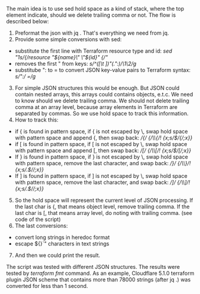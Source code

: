 The main idea is to use sed hold space as a kind of stack, where the top element indicate, should we delete trailing comma or not.
The flow is described below:
1. Preformat the json with jq . That's everything we need from jq.
2. Provide some simple conversions with sed:
- substitute the first line with Terraform resource type and id:  _sed "1s/{/resource \"${name}\" \"${id}\" {/"_
- removes the first " from keys:  _s/^\([\t ]*\)"\(.*\":\)/\1\2/g_
- substitube ": to = to convert JSON key-value pairs to Terraform syntax:  _s/":/ =/g_
3. For simple JSON structures this would be enough. But JSON could contain nested arrays, this arrays could contains objects, e.t.c. We need to know should we delete trailing comma. We should not delete trailing comma at an array level, because array elements in Terraform are separated by commas. So we use hold space to track this information.
4. How to track this:
- if { is found in pattern space, if { is not escaped by \\, swap hold space with pattern space and append {, then swap back: _/{/ {/\\\\{/! {x;s/$/{/;x}}_
- if [ is found in pattern space, if [ is not escaped by \\, swap hold space with pattern space and append [, then swap back: _/\[/ {/\\\\\[/! {x;s/$/\[/;x}}_
- If } is found in pattern space, if } is not escaped by \\, swap hold space with pattern space, remove the last character, and swap back: _/}/ {/\\\\}/! {x;s/.$//;x}}_
- If ] is found in pattern space, if ] is not escaped by \\, swap hold space with pattern space, remove the last character, and swap back: _/\]/ {/\\\\\]/! {x;s/.$//;x}}_
5. So the hold space will represent the current level of JSON processing. 
If the last char is {, that means object level, remove trailing comma.
If the last char is [, that means array level, do noting with trailing comma. (see code of the script)
6. The last conversions:
- convert long strings in heredoc format
- escape ${}\`" characters in text strings
7. And then we could print the result.

The script was tested with different JSON structures. The results were tested by _terraform fmt_ command. As an example, Cloudflare 5.1.0 terraform plugin JSON scheme that contains more than 78000 strings (after jq .) was converted for less than 1 second.
